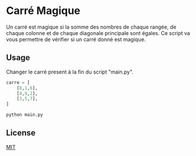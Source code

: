 # Carré Magique

Un carré est magique si la somme des nombres de chaque rangée, de chaque colonne et de chaque diagonale principale sont égales.
Ce script va vous permettre de vérifier si un carré donné est magique.

## Usage
Changer le carré present à la fin du script "main.py".
```python
carre = [
    [8,1,6],
    [4,9,2],
    [3,5,7],
]
```


```python
python main.py
```

## License
[MIT](https://raw.githubusercontent.com/danhab05/carre-magique/master/LICENSE)
